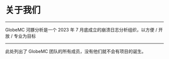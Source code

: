 <script setup>
import { VPTeamMembers } from 'vitepress/theme'
import members from "./.vitepress/data/members"
</script>

# 关于我们

---

GlobeMC 河豚分析是一个 2023 年 7 月底成立的崩溃日志分析组织，以方便 / 开放 / 专业为目标

---

此处列出了 GlobeMC 团队的所有成员，没有他们就不会有项目的诞生。

<VPTeamMembers size="small" :members="members" />
